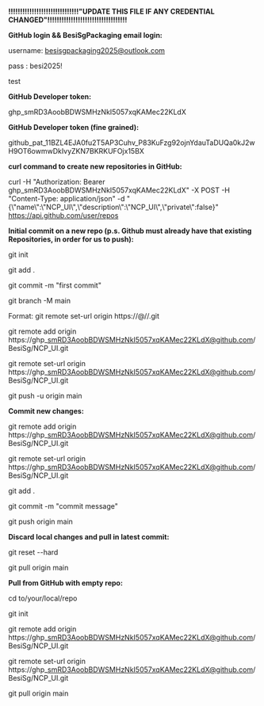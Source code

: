 **!!!!!!!!!!!!!!!!!!!!!!!!!!!!!!"UPDATE THIS FILE IF ANY CREDENTIAL CHANGED"!!!!!!!!!!!!!!!!!!!!!!!!!!!!!!!!!!**



**GitHub login \&\& BesiSgPackaging email login:**

username: besisgpackaging2025@outlook.com

pass	: besi2025!

test

**GitHub Developer token:**

ghp\_smRD3AoobBDWSMHzNkI5057xqKAMec22KLdX



**GitHub Developer token (fine grained):**

github\_pat\_11BZL4EJA0fu2T5AP3Cuhv\_P83KuFzg92ojnYdauTaDUQa0kJ2wH9OT6owmwDkIvyZKN7BKRKUFOjx15BX



**curl command to create new repositories in GitHub:**

curl -H "Authorization: Bearer ghp\_smRD3AoobBDWSMHzNkI5057xqKAMec22KLdX" -X POST -H "Content-Type: application/json" -d "{\\"name\\":\\"NCP\_UI\\",\\"description\\":\\"NCP\_UI\\",\\"private\\":false}" https://api.github.com/user/repos



**Initial commit on a new repo (p.s. Github must already have that existing Repositories, in order for us to push):** 

git init

git add .

git commit -m "first commit"

git branch -M main

Format: git remote set-url origin https://<PAT>@<HOST>/<USERNAME>/<REPOSITORY>.git

git remote add origin https://ghp\_smRD3AoobBDWSMHzNkI5057xqKAMec22KLdX@github.com/BesiSg/NCP_UI.git

git remote set-url origin https://ghp\_smRD3AoobBDWSMHzNkI5057xqKAMec22KLdX@github.com/BesiSg/NCP_UI.git

git push -u origin main



**Commit new changes:**

git remote add origin https://ghp\_smRD3AoobBDWSMHzNkI5057xqKAMec22KLdX@github.com/BesiSg/NCP_UI.git

git remote set-url origin https://ghp\_smRD3AoobBDWSMHzNkI5057xqKAMec22KLdX@github.com/BesiSg/NCP_UI.git

git add .

git commit -m "commit message"

git push origin main



**Discard local changes and pull in latest commit:**

git reset --hard

git pull origin main



**Pull from GitHub with empty repo:**

cd to/your/local/repo

git init

git remote add origin https://ghp\_smRD3AoobBDWSMHzNkI5057xqKAMec22KLdX@github.com/BesiSg/NCP_UI.git

git remote set-url origin https://ghp\_smRD3AoobBDWSMHzNkI5057xqKAMec22KLdX@github.com/BesiSg/NCP_UI.git

git pull origin main

